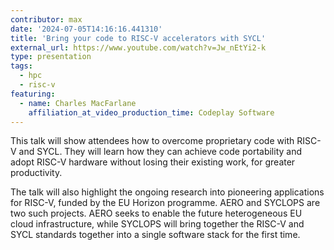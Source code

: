 ```yaml
---
contributor: max
date: '2024-07-05T14:16:16.441310'
title: 'Bring your code to RISC-V accelerators with SYCL'
external_url: https://www.youtube.com/watch?v=Jw_nEtYi2-k
type: presentation
tags:
  - hpc
  - risc-v
featuring:
  - name: Charles MacFarlane
    affiliation_at_video_production_time: Codeplay Software
---
```


This talk will show attendees how to overcome proprietary code with RISC-V and SYCL. They will learn how they can
achieve code portability and adopt RISC-V hardware without losing their existing work, for greater productivity.

The talk will also highlight the ongoing research into pioneering applications for RISC-V, funded by the EU Horizon
programme. AERO and SYCLOPS are two such projects. AERO seeks to enable the future heterogeneous EU cloud
infrastructure, while SYCLOPS will bring together the RISC-V and SYCL standards together into a single software stack
for the first time.
